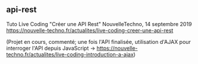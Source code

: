 ## api-rest
Tuto Live Coding "Créer une API Rest" NouvelleTechno, 14 septembre 2019
https://nouvelle-techno.fr/actualites/live-coding-creer-une-api-rest

(Projet en cours, commenté; une fois l'API finalisée, utilisation d'AJAX pour interroger l'API depuis JavaScript -> https://nouvelle-techno.fr/actualites/live-coding-introduction-a-ajax)


